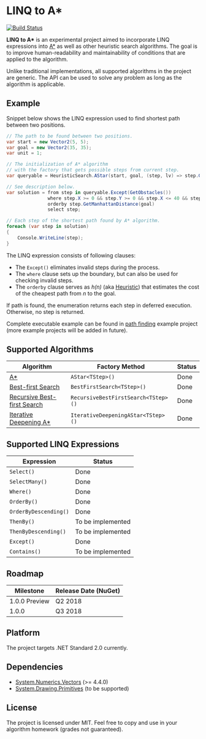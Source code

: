 # LINQ to A\*

[![Build Status](https://travis-ci.org/rvhuang/linq-to-astar.svg?branch=master)](https://travis-ci.org/rvhuang/linq-to-astar)

**LINQ to A\*** is an experimental project aimed to incorporate LINQ expressions into [A\*](https://en.wikipedia.org/wiki/A*_search_algorithm) as well as other heuristic search algorithms. The goal is to improve human-readability and maintainability of conditions that are applied to the algorithm.

Unlike traditional implementations, all supported algorithms in the project are generic. The API can be used to solve any problem as long as the algorithm is applicable.

## Example

Snippet below shows the LINQ expression used to find shortest path between two positions.

```csharp
// The path to be found between two positions.
var start = new Vector2(5, 5);
var goal = new Vector2(35, 35);
var unit = 1;

// The initialization of A* algorithm
// with the factory that gets possible steps from current step.
var queryable = HeuristicSearch.AStar(start, goal, (step, lv) => step.GetFourDirections(unit));

// See description below.
var solution = from step in queryable.Except(GetObstacles())
               where step.X >= 0 && step.Y >= 0 && step.X <= 40 && step.Y <= 40
               orderby step.GetManhattanDistance(goal)
               select step;

// Each step of the shortest path found by A* algorithm.
foreach (var step in solution)
{
    Console.WriteLine(step);
}
```

The LINQ expression consists of following clauses:

* The `Except()` eliminates invalid steps during the process.
* The `where` clause sets up the boundary, but can also be used for checking invalid steps.
* The `orderby` clause serves as *h(n)* (aka [Heuristic](https://en.wikipedia.org/wiki/Heuristic)) that estimates the cost of the cheapest path from *n* to the goal.

If path is found, the enumeration returns each step in deferred execution. Otherwise, no step is returned.

Complete executable example can be found in [path finding](src/LinqToAStar.Example.PathFinding/) example project (more example projects will be added in future).

## Supported Algorithms

|Algorithm|Factory Method|Status|
|----------|----------|----------|
|[A\*](https://en.wikipedia.org/wiki/A*_search_algorithm)|`AStar<TStep>()`|Done|
|[Best-first Search](https://en.wikipedia.org/wiki/Best-first_search)|`BestFirstSearch<TStep>()`|Done|
|[Recursive Best-first Search](http://cs.gettysburg.edu/~tneller/papers/talks/RBFS_Example.htm)|`RecursiveBestFirstSearch<TStep>()`|Done|
|[Iterative Deepening A\*](https://en.wikipedia.org/wiki/Iterative_deepening_A*)|`IterativeDeepeningAStar<TStep>()`|Done|

## Supported LINQ Expressions

|Expression|Status|
|----------|----------|
|`Select()`|Done|
|`SelectMany()`|Done|
|`Where()`|Done|
|`OrderBy()`|Done|
|`OrderByDescending()`|Done|
|`ThenBy()`|To be implemented|
|`ThenByDescending()`|To be implemented|
|`Except()`|Done|
|`Contains()`|To be implemented|

## Roadmap

|Milestone|Release Date (NuGet)|
|----------|----------|
|1.0.0 Preview|Q2 2018|
|1.0.0|Q3 2018|

## Platform

The project targets .NET Standard 2.0 currently.

## Dependencies

* [System.Numerics.Vectors](https://www.nuget.org/packages/System.Numerics.Vectors/) (>= 4.4.0)
* [System.Drawing.Primitives](https://www.nuget.org/packages/System.Drawing.Primitives/) (to be supported)

## License

The project is licensed under MIT. Feel free to copy and use in your algorithm homework (grades not guaranteed).
